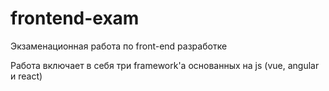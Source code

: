 # frontend-exam
Экзаменационная работа по front-end разработке

Работа включает в себя три framework'а основанных на js (vue, angular и react)
